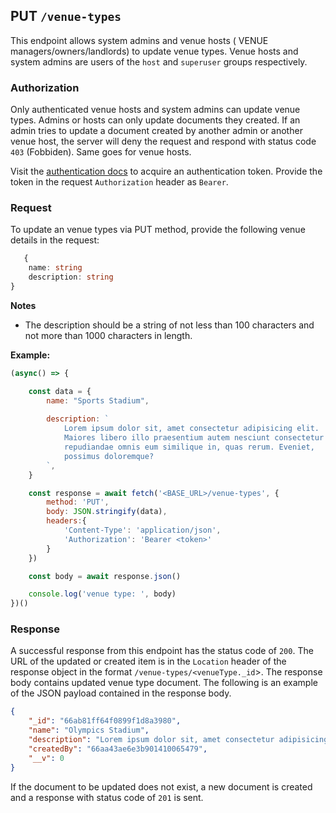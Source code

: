 ## PUT `/venue-types`

This endpoint allows system admins and venue hosts ( VENUE managers/owners/landlords) to update venue types. Venue hosts and system admins are users of the `host` and `superuser` groups respectively.

### Authorization
Only authenticated venue hosts and system admins can update venue types.  Admins or hosts can only update documents they created. If an admin tries to update a document created by another admin or another venue host, the server will deny the request and respond with status code `403` (Fobbiden). Same goes for venue hosts.

Visit the [authentication docs](../../../authentication/authentication.md) to acquire an authentication token. Provide the token in the request `Authorization` header as `Bearer`.

### Request
To update an venue types via PUT method, provide the following venue details in the request:

```typescript
   {
    name: string
    description: string
}
```

**Notes**
- The description should be a string of not less than 100 characters and not more than 1000 characters in length.

**Example:**

```javascript
(async() => {

    const data = {
        name: "Sports Stadium",
        
        description: `
            Lorem ipsum dolor sit, amet consectetur adipisicing elit. 
            Maiores libero illo praesentium autem nesciunt consectetur 
            repudiandae omnis eum similique in, quas rerum. Eveniet, 
            possimus doloremque?
        `,
    }

    const response = await fetch('<BASE_URL>/venue-types', {
        method: 'PUT',
        body: JSON.stringify(data),
        headers:{
            'Content-Type': 'application/json',
            'Authorization': 'Bearer <token>'
        }
    })

    const body = await response.json()

    console.log('venue type: ', body)
})()
```


### Response

A successful response from this endpoint has the status code of `200`. The URL of the updated or created item is in the `Location` header of the response object in the format `/venue-types/<venueType._id`>. The response body contains updated venue type document. The following is an example of the JSON payload contained in the response body.

```json
{
    "_id": "66ab81ff64f0899f1d8a3980",
    "name": "Olympics Stadium",
    "description": "Lorem ipsum dolor sit, amet consectetur adipisicing elit. Maiores libero illo praesentium autem nesciunt consectetur repudiandae omnis eum similique in, quas rerum. Eveniet, possimus doloremque?",
    "createdBy": "66aa43ae6e3b901410065479",
    "__v": 0
}
```

If the document to be updated does not exist, a new document is created and a response with status code of `201` is sent.
